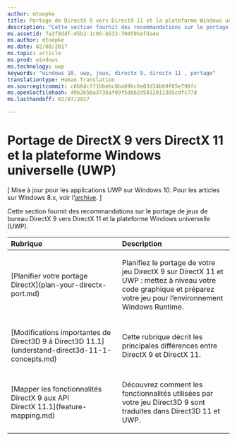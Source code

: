 ```yaml
---
author: mtoepke
title: Portage de DirectX 9 vers DirectX 11 et la plateforme Windows universelle (UWP)
description: "Cette section fournit des recommandations sur le portage de jeux de bureau DirectX 9 vers DirectX 11 et la plateforme Windows universelle (UWP)."
ms.assetid: 7a3f8ddf-d5b2-1c05-b532-70459befda4e
ms.author: mtoepke
ms.date: 02/08/2017
ms.topic: article
ms.prod: windows
ms.technology: uwp
keywords: "windows 10, uwp, jeux, directx 9, directx 11 , portage"
translationtype: Human Translation
ms.sourcegitcommit: c6b64cff1bbebc8ba69bc6e03d34b69f85e798fc
ms.openlocfilehash: 49b265ba3736af09f5dbb2d5812011385cdfc77d
ms.lasthandoff: 02/07/2017

---
```


# <a name="moving-from-directx-9-to-directx-11-and-universal-windows-platform-uwp"></a>Portage de DirectX 9 vers DirectX 11 et la plateforme Windows universelle (UWP)


\[ Mise à jour pour les applications UWP sur Windows 10. Pour les articles sur Windows 8.x, voir l’[archive](http://go.microsoft.com/fwlink/p/?linkid=619132). \]

Cette section fournit des recommandations sur le portage de jeux de bureau DirectX 9 vers DirectX 11 et la plateforme Windows universelle (UWP).

<table>
<colgroup>
<col width="50%" />
<col width="50%" />
</colgroup>
<thead>
<tr class="header">
<th align="left">Rubrique</th>
<th align="left">Description</th>
</tr>
</thead>
<tbody>
<tr class="odd">
<td align="left"><p>[Planifier votre portage DirectX](plan-your-directx-port.md)</p></td>
<td align="left"><p>Planifiez le portage de votre jeu DirectX 9 sur DirectX 11 et UWP : mettez à niveau votre code graphique et préparez votre jeu pour l’environnement Windows Runtime.</p></td>
</tr>
<tr class="even">
<td align="left"><p>[Modifications importantes de Direct3D 9 à Direct3D 11.1](understand-direct3d-11-1-concepts.md)</p></td>
<td align="left"><p>Cette rubrique décrit les principales différences entre DirectX 9 et DirectX 11.</p></td>
</tr>
<tr class="odd">
<td align="left"><p>[Mapper les fonctionnalités DirectX 9 aux API DirectX 11.1](feature-mapping.md)</p></td>
<td align="left"><p>Découvrez comment les fonctionnalités utilisées par votre jeu Direct3D 9 sont traduites dans Direct3D 11 et UWP.</p></td>
</tr>
</tbody>
</table>

 

 

 





